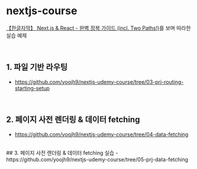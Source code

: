 # nextjs-course

[【한글자막】 Next.js & React - 완벽 정복 가이드 (incl. Two Paths!)](https://www.udemy.com/course/nextjs-react-incl-two-paths/)를 보며 따라한 실습 예제

<br>

## 1. 파일 기반 라우팅

- https://github.com/yoojh9/nextjs-udemy-course/tree/03-prj-routing-starting-setup

<br>

## 2. 페이지 사전 렌더링 & 데이터 fetching
- https://github.com/yoojh9/nextjs-udemy-course/tree/04-data-fetching

<br>
## 3. 페이지 사전 렌더링 & 데이터 fetching 실습
- https://github.com/yoojh9/nextjs-udemy-course/tree/05-prj-data-fetching
